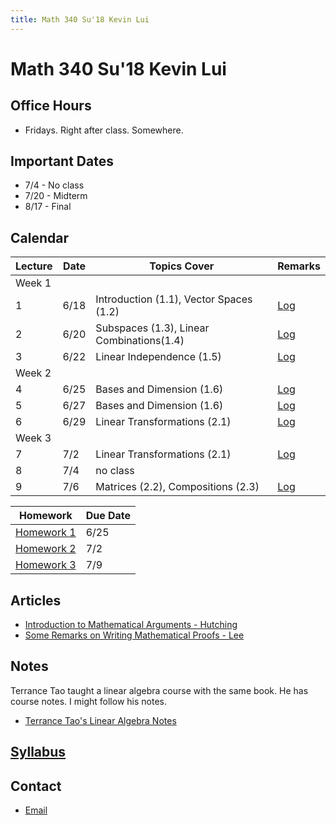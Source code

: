 ```yaml
---
title: Math 340 Su'18 Kevin Lui
---
```

# Math 340 Su'18 Kevin Lui

## Office Hours

* Fridays. Right after class. Somewhere.


## Important Dates

* 7/4 - No class
* 7/20 - Midterm
* 8/17 - Final

## Calendar

| Lecture | Date | Topics Cover                              | Remarks                |
| ---     | ---  | ---                                       | ---                    |
| Week 1  |      |                                           |                        |
| 1       | 6/18 | Introduction (1.1), Vector Spaces (1.2)   | [Log](./log/6-18.html) |
| 2       | 6/20 | Subspaces (1.3), Linear Combinations(1.4) | [Log](./log/6-20.html) |
| 3       | 6/22 | Linear Independence (1.5)                 | [Log](./log/6-22.html) |
| Week 2  |      |                                           |                        |
| 4       | 6/25 | Bases and Dimension (1.6)                 | [Log](./log/6-25.html) |
| 5       | 6/27 | Bases and Dimension (1.6)                 | [Log](./log/6-27.html) |
| 6       | 6/29 | Linear Transformations (2.1)              | [Log](./log/6-29.html) |
| Week 3  |      |                                           |                        |
| 7       | 7/2  | Linear Transformations (2.1)              | [Log](./log/7-2.pdf)   |
| 8       | 7/4  | no class                                  |                        |
| 9       | 7/6  | Matrices (2.2), Compositions (2.3)        | [Log](./log/7-6.html)  |

| Homework                         | Due Date |
| ---                              | ---      |
| [Homework 1](./homework/hw1.pdf) | 6/25     |
| [Homework 2](./homework/hw2.pdf) | 7/2      |
| [Homework 3](./homework/hw3.pdf) | 7/9      |


## Articles

* [Introduction to Mathematical
  Arguments - Hutching](https://math.berkeley.edu/~hutching/teach/proofs.pdf)
* [Some Remarks on Writing Mathematical Proofs -
  Lee](https://sites.math.washington.edu/~lee/Writing/writing-proofs.pdf)

## Notes

Terrance Tao taught a linear algebra course with the same book. He has course
notes. I might follow his notes. 

* [Terrance Tao's Linear Algebra
  Notes](https://terrytao.files.wordpress.com/2016/12/linear-algebra-notes.pdf)

## [Syllabus](./syllabus.pdf)

## Contact

* <i class="fas fa-envelope"></i> [Email](mailto:klui@uw.edu)
